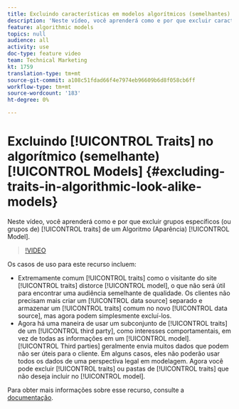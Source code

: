 ```yaml
---
title: Excluindo características em modelos algorítmicos (semelhantes)
description: 'Neste vídeo, você aprenderá como e por que excluir características específicas (ou grupos de) de um Modelo algorítmico (Aparência). '
feature: algorithmic models
topics: null
audience: all
activity: use
doc-type: feature video
team: Technical Marketing
kt: 1759
translation-type: tm+mt
source-git-commit: a108c51fdad66f4e7974eb96609b6d8f058cb6ff
workflow-type: tm+mt
source-wordcount: '183'
ht-degree: 0%

---
```



# Excluindo [!UICONTROL Traits] no algorítmico (semelhante) [!UICONTROL Models] {#excluding-traits-in-algorithmic-look-alike-models}

Neste vídeo, você aprenderá como e por que excluir grupos específicos (ou grupos de) [!UICONTROL traits] de um Algoritmo (Aparência) [!UICONTROL Model].

>[!VIDEO](https://video.tv.adobe.com/v/25569/?quality=12)

Os casos de uso para este recurso incluem:

* Extremamente comum [!UICONTROL traits] como o visitante do site [!UICONTROL traits] distorce [!UICONTROL model], o que não será útil para encontrar uma audiência semelhante de qualidade. Os clientes não precisam mais criar um [!UICONTROL data source] separado e armazenar um [!UICONTROL traits] comum no novo [!UICONTROL data source], mas agora podem simplesmente excluí-los.
* Agora há uma maneira de usar um subconjunto de [!UICONTROL traits] de um [!UICONTROL third party], como interesses comportamentais, em vez de todas as informações em um [!UICONTROL model]. [!UICONTROL Third parties] geralmente envia muitos dados que podem não ser úteis para o cliente. Em alguns casos, eles não poderão usar todos os dados de uma perspectiva legal em modelagem. Agora você pode excluir [!UICONTROL traits] ou pastas de [!UICONTROL traits] que não deseja incluir no [!UICONTROL model].

Para obter mais informações sobre esse recurso, consulte a [documentação](https://marketing.adobe.com/resources/help/en_US/aam/trait-exclusion-algo-models.html).